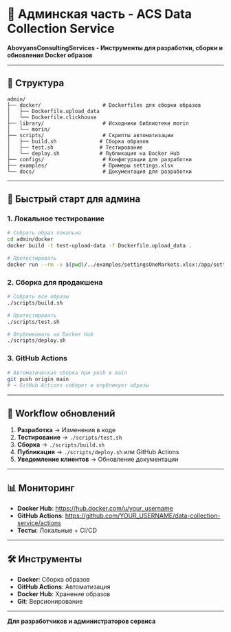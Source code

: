 # 🔧 Админская часть - ACS Data Collection Service

**AbovyansConsultingServices - Инструменты для разработки, сборки и обновления Docker образов**

---

## 📁 Структура

```
admin/
├── docker/                    # Dockerfiles для сборки образов
│   ├── Dockerfile.upload_data
│   └── Dockerfile.clickhouse
├── library/                   # Исходники библиотеки morin
│   └── morin/
├── scripts/                   # Скрипты автоматизации
│   ├── build.sh              # Сборка образов
│   ├── test.sh               # Тестирование
│   └── deploy.sh             # Публикация на Docker Hub
├── configs/                   # Конфигурации для разработки
├── examples/                  # Примеры settings.xlsx
└── docs/                      # Документация для разработки
```

---

## 🚀 Быстрый старт для админа

### 1. Локальное тестирование
```bash
# Собрать образ локально
cd admin/docker
docker build -t test-upload-data -f Dockerfile.upload_data .

# Протестировать
docker run --rm -v $(pwd)/../examples/settingsOneMarkets.xlsx:/app/settings.xlsx test-upload-data
```

### 2. Сборка для продакшена
```bash
# Собрать все образы
./scripts/build.sh

# Протестировать
./scripts/test.sh

# Опубликовать на Docker Hub
./scripts/deploy.sh
```

### 3. GitHub Actions
```bash
# Автоматическая сборка при push в main
git push origin main
# → GitHub Actions соберет и опубликует образы
```

---

## 🔄 Workflow обновлений

1. **Разработка** → Изменения в коде
2. **Тестирование** → `./scripts/test.sh`
3. **Сборка** → `./scripts/build.sh`
4. **Публикация** → `./scripts/deploy.sh` или GitHub Actions
5. **Уведомление клиентов** → Обновление документации

---

## 📊 Мониторинг

- **Docker Hub**: https://hub.docker.com/u/your_username
- **GitHub Actions**: https://github.com/YOUR_USERNAME/data-collection-service/actions
- **Тесты**: Локальные + CI/CD

---

## 🛠️ Инструменты

- **Docker**: Сборка образов
- **GitHub Actions**: Автоматизация
- **Docker Hub**: Хранение образов
- **Git**: Версионирование

---

**Для разработчиков и администраторов сервиса**
